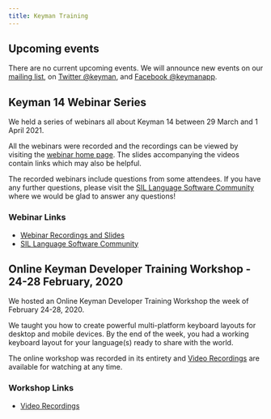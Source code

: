 ```yaml
---
title: Keyman Training
---
```


## Upcoming events

There are no current upcoming events. We will announce new events on our
[mailing list](/about/list), on [Twitter @keyman](https://twitter.com/keyman),
and [Facebook @keymanapp](https://facebook.com/keymanapp).

## Keyman 14 Webinar Series

We held a series of webinars all about Keyman 14 between 29 March and 1 April
2021.

All the webinars were recorded and the recordings can be viewed by visiting the
[webinar home page](/14/webinar). The slides accompanying the videos contain
links which may also be helpful.

The recorded webinars include questions from some attendees. If you have any
further questions, please visit the [SIL Language Software
Community](https://community.software.sil.org/c/keyman) where we would be glad
to answer any questions!

### Webinar Links

* [Webinar Recordings and Slides](/14/webinar)
* [SIL Language Software Community](https://community.software.sil.org/c/keyman)

## Online Keyman Developer Training Workshop - 24-28 February, 2020

We hosted an Online Keyman Developer Training Workshop the week of February
24-28, 2020.

We taught you how to create powerful multi-platform keyboard layouts for desktop
and mobile devices. By the end of the week, you had a working keyboard layout
for your language(s) ready to share with the world.

The online workshop was recorded in its entirety and [Video
Recordings](https://help.keyman.com/developer/videos/) are available for
watching at any time.

### Workshop Links

* [Video Recordings](https://help.keyman.com/developer/videos/)
